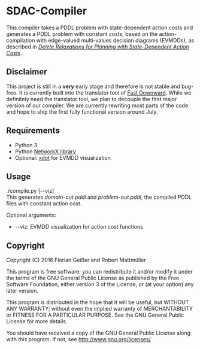 SDAC-Compiler
==================================
This compiler takes a PDDL problem with state-dependent action costs and generates a PDDL problem with constant costs, based on the action-compilation with edge-valued multi-values decision diagrams (EVMDDs), as described in 
[*Delete Relaxations for Planning with State-Dependent Action Costs*](http://gki.informatik.uni-freiburg.de/papers/geisser-etal-ijcai2015.pdf).

Disclaimer
----------
This project is still in a __very__ early stage and therefore is not stable and bug-free. It is currently built into the translator tool of [Fast Downward](http://www.fast-downward.org/). While we definitely need the translator tool, we plan to decouple the first major version of our compiler. We are currently rewriting most parts of the code and hope to ship the first fully functional version around July.

Requirements
----------
- Python 3
- Python [NetworkX library](https://networkx.github.io/)
- Optional: [xdot](https://pypi.python.org/pypi/xdot) for EVMDD visualization

Usage
----------
./compile.py <path-to-domainfile> <path-to-problemfile> [--viz] \
This generates *domain-out.pddl* and *problem-out.pddl*, the compiled PDDL files with constant action cost.

Optional arguments:
- --viz: EVMDD visualization for action cost functions

Copyright
--------

Copyright (C) 2016 Florian Geißer and Robert Mattmüller

This program is free software: you can redistribute it and/or modify
it under the terms of the GNU General Public License as published by
the Free Software Foundation, either version 3 of the License, or
(at your option) any later version.

This program is distributed in the hope that it will be useful,
but WITHOUT ANY WARRANTY; without even the implied warranty of
MERCHANTABILITY or FITNESS FOR A PARTICULAR PURPOSE.  See the
GNU General Public License for more details.

You should have received a copy of the GNU General Public License
along with this program.  If not, see <http://www.gnu.org/licenses/>
